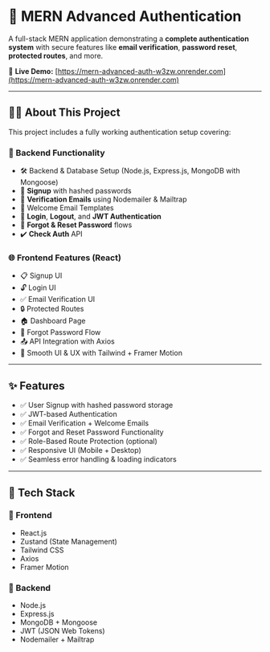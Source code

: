 # 🔐 MERN Advanced Authentication

A full-stack MERN application demonstrating a **complete authentication system** with secure features like **email verification**, **password reset**, **protected routes**, and more.

🔗 **Live Demo:** [https://mern-advanced-auth-w3zw.onrender.com](https://mern-advanced-auth-w3zw.onrender.com)

---

## 🧑‍💻 About This Project

This project includes a fully working authentication setup covering:

### 🔧 Backend Functionality

- 🛠️ Backend & Database Setup (Node.js, Express.js, MongoDB with Mongoose)
- 🔐 **Signup** with hashed passwords
- 📧 **Verification Emails** using Nodemailer & Mailtrap
- 📄 Welcome Email Templates
- 🔑 **Login**, **Logout**, and **JWT Authentication**
- 🔄 **Forgot & Reset Password** flows
- ✔️ **Check Auth** API

### 🌐 Frontend Features (React)

- 📋 Signup UI
- 🔓 Login UI
- ✅ Email Verification UI
- 🔒 Protected Routes
- 🏠 Dashboard Page
- 🔁 Forgot Password Flow
- 📤 API Integration with Axios
- 🎨 Smooth UI & UX with Tailwind + Framer Motion

---

## ✨ Features

- ✅ User Signup with hashed password storage
- ✅ JWT-based Authentication
- ✅ Email Verification + Welcome Emails
- ✅ Forgot and Reset Password Functionality
- ✅ Role-Based Route Protection (optional)
- ✅ Responsive UI (Mobile + Desktop)
- ✅ Seamless error handling & loading indicators

---

## 🧰 Tech Stack

### 🔹 Frontend
- React.js
- Zustand (State Management)
- Tailwind CSS
- Axios
- Framer Motion

### 🔹 Backend
- Node.js
- Express.js
- MongoDB + Mongoose
- JWT (JSON Web Tokens)
- Nodemailer + Mailtrap


